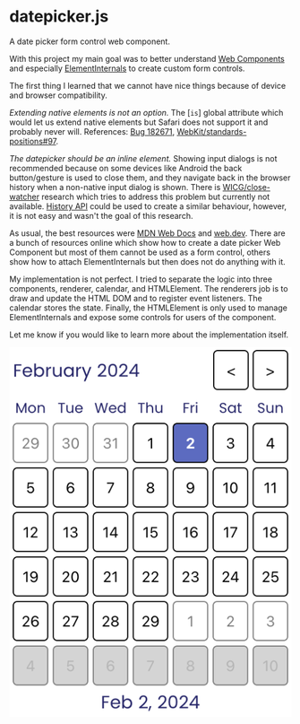 # datepicker.js

A date picker form control web component.

With this project my main goal was to better understand [Web Components] and especially [ElementInternals] to create custom form controls.

The first thing I learned that we cannot have nice things because of device and browser compatibility.

_Extending native elements is not an option._ The [`is`] global attribute which would let us extend native elements but Safari does not support it and probably never will. References: [Bug 182671](https://bugs.webkit.org/show_bug.cgi?id=182671), [WebKit/standards-positions#97](https://github.com/WebKit/standards-positions/issues/97).

_The datepicker should be an inline element._ Showing input dialogs is not recommended because on some devices like Android the back button/gesture is used to close them, and they navigate back in the browser history when a non-native input dialog is shown. There is [WICG/close-watcher] research which tries to address this problem but currently not available. [History API] could be used to create a similar behaviour, however, it is not easy and wasn't the goal of this research.

As usual, the best resources were [MDN Web Docs] and [web.dev]. There are a bunch of resources online which show how to create a date picker Web Component but most of them cannot be used as a form control, others show how to attach ElementInternals but then does not do anything with it.

My implementation is not perfect. I tried to separate the logic into three components, renderer, calendar, and HTMLElement. The renderers job is to draw and update the HTML DOM and to register event listeners. The calendar stores the state. Finally, the HTMLElement is only used to manage ElementInternals and expose some controls for users of the component.

Let me know if you would like to learn more about the implementation itself.

![](./node-screenshot.png)

[Web Components]: https://developer.mozilla.org/en-US/docs/Web/API/Web_components
[ElementInternals]: https://developer.mozilla.org/en-US/docs/Web/API/ElementInternals
[is]: https://developer.mozilla.org/en-US/docs/Web/HTML/Global_attributes/is
[WICG/close-watcher]: https://github.com/WICG/close-watcher
[History API]: https://developer.mozilla.org/en-US/docs/Web/API/History
[MDN Web Docs]: https://developer.mozilla.org/en-US/
[web.dev]: https://web.dev/
